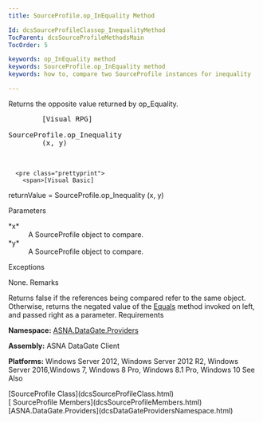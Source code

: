 ```yaml
---
title: SourceProfile.op_InEquality Method

Id: dcsSourceProfileClassop_InequalityMethod
TocParent: dcsSourceProfileMethodsMain
TocOrder: 5

keywords: op_InEquality method
keywords: SourceProfile.op_InEquality method
keywords: how to, compare two SourceProfile instances for inequality

---
```


Returns the opposite value returned by op_Equality.
<pre class="prettyprint">
        <span>[Visual RPG]</span>
        <span>
SourceProfile.op_Inequality</span>
        <span>(x, y)</span>
        <span>  </span>
      </pre>
      <pre class="prettyprint">
        <span>[Visual Basic]
returnValue = SourceProfile.op_Inequality</span>
        <span>(x, y)</span>
      </pre>

Parameters

<dl>
        <dt>
 *x* 
        </dt>
        <dd>A SourceProfile object to compare. </dd>
        <dt>
 *y* 
        </dt>
        <dd>A SourceProfile object to compare.
							</dd>
</dl>

Exceptions

None.
Remarks

Returns false if the references being compared refer to the same object. Otherwise, returns the negated value of the [Equals](dcsSourceProfileClassEqualsMethod.html) method invoked on left, and passed right as a parameter. 
Requirements

<strong style="FONT-WEIGHT: bold">Namespace:</strong> [ ASNA.DataGate.Providers](dcsDataGateProvidersNamespace.html) 

**Assembly:** ASNA DataGate Client

**Platforms:** Windows Server 2012, Windows Server 2012 R2, Windows Server 2016,Windows 7, Windows 8 Pro, Windows 8.1 Pro, Windows 10
See Also

<dl />
      <span>
        [SourceProfile Class](dcsSourceProfileClass.html) <br />[
						SourceProfile Members](dcsSourceProfileMembers.html)<br />[ASNA.DataGate.Providers](dcsDataGateProvidersNamespace.html)</span>

